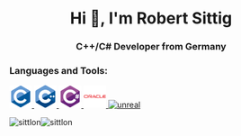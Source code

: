 <h1 align="center">Hi 👋, I'm Robert Sittig</h1>
<h3 align="center">C++/C# Developer from Germany</h3>

<h3 align="left">Languages and Tools:</h3>
<p align="left"> <a href="https://www.cprogramming.com/" target="_blank" rel="noreferrer"> <img src="https://raw.githubusercontent.com/devicons/devicon/master/icons/c/c-original.svg" alt="c" width="40" height="40"/> </a> <a href="https://www.w3schools.com/cpp/" target="_blank" rel="noreferrer"> <img src="https://raw.githubusercontent.com/devicons/devicon/master/icons/cplusplus/cplusplus-original.svg" alt="cplusplus" width="40" height="40"/> </a> <a href="https://www.w3schools.com/cs/" target="_blank" rel="noreferrer"> <img src="https://raw.githubusercontent.com/devicons/devicon/master/icons/csharp/csharp-original.svg" alt="csharp" width="40" height="40"/> </a> <a href="https://www.oracle.com/" target="_blank" rel="noreferrer"> <img src="https://raw.githubusercontent.com/devicons/devicon/master/icons/oracle/oracle-original.svg" alt="oracle" width="40" height="40"/> </a> <a href="https://unrealengine.com/" target="_blank" rel="noreferrer"> <img src="https://raw.githubusercontent.com/kenangundogan/fontisto/036b7eca71aab1bef8e6a0518f7329f13ed62f6b/icons/svg/brand/unreal-engine.svg" alt="unreal" width="40" height="40"/> </a> </p>

<p><img align="left" src="https://github-readme-stats-git-master-sittlon.vercel.app/api/top-langs?username=sittlon&include_orgs=true&count-private=true&show_icons=true&locale=en&layout=compact&theme=radical&hide=javascript,html,css,sass,scss,java" alt="sittlon" /></p>

<p><img align="left" src="https://github-readme-stats-git-master-sittlon.vercel.app/api?username=sittlon&count_private=true&include_orgs=true&show_icons=true&locale=en&theme=radical" alt="sittlon" /></p>
